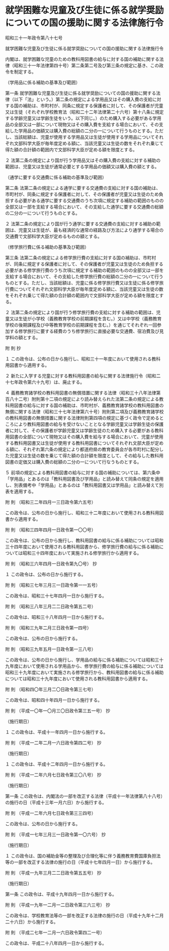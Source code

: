 # 就学困難な児童及び生徒に係る就学奨励についての国の援助に関する法律施行令

昭和三十一年政令第八十七号

就学困難な児童及び生徒に係る就学奨励についての国の援助に関する法律施行令

内閣は、就学困難な児童のための教科用図書の給与に対する国の補助に関する法律（昭和三十一年法律第四十号）第二条第二号及び第三条の規定に基き、この政令を制定する。

（学用品に係る補助の基準及び範囲）

第一条 就学困難な児童及び生徒に係る就学奨励についての国の援助に関する法律（以下「法」という。）第二条の規定による学用品又はその購入費の支給に対する国の補助は、市町村が、同条に規定する保護者に対して、その保護者が児童又は生徒（それぞれ学校教育法（昭和二十二年法律第二十六号）第十八条に規定する学齢児童又は学齢生徒をいう。以下同じ。）のため購入する必要がある学用品の全部又は一部について現物又はその購入費を支給する場合において、その支給した学用品の価額又は購入費の総額の二分の一について行うものとする。ただし、当該総額は、児童が使用する学用品又は生徒が使用する学用品についてそれぞれ文部科学大臣が毎年度定める額に、当該児童又は生徒の数をそれぞれ乗じて得た額の合計額の範囲内で文部科学大臣が定める額を限度とする。

２ 法第二条の規定により国が行う学用品又はその購入費の支給に対する補助の範囲は、児童又は生徒が通常必要とする学用品の価額又は購入費の額とする。

（通学に要する交通費に係る補助の基準及び範囲）

第二条 法第二条の規定による通学に要する交通費の支給に対する国の補助は、市町村が、同条に規定する保護者に対して、その保護者が児童又は生徒のため負担する必要がある通学に要する交通費のうち次項に規定する補助の範囲のものの全部又は一部を支給する場合において、その支給した通学に要する交通費の総額の二分の一について行うものとする。

２ 法第二条の規定により国が行う通学に要する交通費の支給に対する補助の範囲は、児童又は生徒が、最も経済的な通常の経路及び方法により通学する場合の交通費で文部科学大臣が定めるものの額とする。

（修学旅行費に係る補助の基準及び範囲）

第三条 法第二条の規定による修学旅行費の支給に対する国の補助は、市町村が、同条に規定する保護者に対して、その保護者が児童又は生徒のため負担する必要がある修学旅行費のうち次項に規定する補助の範囲のものの全部又は一部を支給する場合において、その支給した修学旅行費の総額の二分の一について行うものとする。ただし、当該総額は、児童に係る修学旅行費又は生徒に係る修学旅行費についてそれぞれ文部科学大臣が毎年度定める額に、当該児童又は生徒の数をそれぞれ乗じて得た額の合計額の範囲内で文部科学大臣が定める額を限度とする。

２ 法第二条の規定により国が行う修学旅行費の支給に対する補助の範囲は、児童又は生徒が小学校（義務教育学校の前期課程を含む。）又は中学校（義務教育学校の後期課程及び中等教育学校の前期課程を含む。）を通じてそれぞれ一回参加する修学旅行に要する経費のうち修学旅行に直接必要な交通費、宿泊費及び見学料の額とする。

附 則 抄

１ この政令は、公布の日から施行し、昭和三十一年度において使用される教科用図書から適用する。

２ 新たに入学する児童に対する教科用図書の給与に関する法律施行令（昭和二十七年政令第六十九号）は、廃止する。

４ 義務教育諸学校の教科用図書の無償措置に関する法律（昭和三十八年法律第百八十二号）附則第十二項の規定により読み替えられた法第二条の規定による教科用図書の給与に対する国の補助は、市町村が、義務教育諸学校の教科用図書の無償に関する法律（昭和三十七年法律第六十号）附則第二項及び義務教育諸学校の教科用図書の無償措置に関する法律附則第四項の規定に基づく政令で定めるところにより教科用図書の給与を受けないこととなる学齢児童又は学齢生徒の保護者に対して、その保護者が学齢児童又は学齢生徒のため購入する必要がある教科用図書の全部について現物又はその購入費を給与する場合において、児童が使用する教科用図書又は生徒が使用する教科用図書についてそれぞれ文部大臣が定める額に、それぞれ第六条の規定により都道府県の教育委員会が各市町村に配分した児童又は生徒の数を乗じて得た額の合計額を限度として、その給与した教科用図書の定価又は購入費の総額の二分の一について行なうものとする。

５ 前項の規定による教科用図書の給与に対する国の補助については、第六条中「学用品」とあるのは「教科用図書及び学用品」と読み替えて同条の規定を適用し、別表備考中「学用品」とあるのは「教科用図書又は学用品」と読み替えて別表を適用する。

附 則 （昭和三二年四月一三日政令第六五号）

この政令は、公布の日から施行し、昭和三十二年度において使用される教科用図書から適用する。

附 則 （昭和三四年四月一日政令第一〇〇号）

この政令は、公布の日から施行し、教科用図書の給与に係る補助については昭和三十四年度において使用される教科用図書から、修学旅行費の給与に係る補助については昭和三十四年度において実施される修学旅行から適用する。

附 則 （昭和三六年四月一日政令第九〇号） 抄

１ この政令は、公布の日から施行する。

附 則 （昭和三七年三月三一日政令第一一五号）

この政令は、昭和三十七年四月一日から施行する。

附 則 （昭和三八年三月二二日政令第五二号）

この政令は、昭和三十八年四月一日から施行する。

附 則 （昭和三九年二月三日政令第一四号）

この政令は、公布の日から施行する。

附 則 （昭和三九年五月一日政令第一三八号）

この政令は、公布の日から施行し、学用品の給与に係る補助については昭和三十九年度において使用される学用品から、修学旅行費の給与に係る補助については昭和三十九年度において実施される修学旅行から、教科用図書の給与に係る補助については昭和三十九年度において使用される教科用図書から適用する。

附 則 （昭和四〇年三月二〇日政令第三七号）

この政令は、昭和四十年四月一日から施行する。

附 則 （平成一〇年一〇月三〇日政令第三五一号） 抄

（施行期日）

１ この政令は、平成十一年四月一日から施行する。

附 則 （平成一二年二月一六日政令第四二号） 抄

（施行期日）

１ この政令は、平成十二年四月一日から施行する。

附 則 （平成一二年六月七日政令第三〇八号） 抄

（施行期日）

第一条 この政令は、内閣法の一部を改正する法律（平成十一年法律第八十八号）の施行の日（平成十三年一月六日）から施行する。

附 則 （平成一二年六月七日政令第三三四号）

この政令は、公布の日から施行する。

附 則 （平成一七年三月三一日政令第一〇六号） 抄

（施行期日）

１ この政令は、国の補助金等の整理及び合理化等に伴う義務教育費国庫負担法等の一部を改正する法律の施行の日（平成十七年四月一日）から施行する。

附 則 （平成一九年三月二二日政令第五五号） 抄

（施行期日）

第一条 この政令は、平成十九年四月一日から施行する。

附 則 （平成一九年一二月一二日政令第三六三号） 抄

この政令は、学校教育法等の一部を改正する法律の施行の日（平成十九年十二月二十六日）から施行する。

附 則 （平成二七年一二月一六日政令第四二一号）

この政令は、平成二十八年四月一日から施行する。
